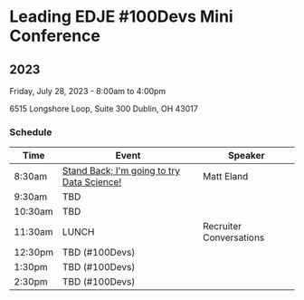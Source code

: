 # Leading EDJE #100Devs Mini Conference

## 2023

Friday, July 28, 2023 - 8:00am to 4:00pm

6515 Longshore Loop, Suite 300
Dublin, OH 43017

### Schedule

| Time | Event | Speaker |
|------|-------|---------|
| 8:30am | [Stand Back; I'm going to try Data Science!](https://sessionize.com/s/matt-eland/stand-back-im-going-to-try-data-science/44728) | Matt Eland |
| 9:30am | TBD | |
| 10:30am | TBD | |
| 11:30am | LUNCH | Recruiter Conversations |
| 12:30pm | TBD (#100Devs) | |
| 1:30pm | TBD (#100Devs) | |
| 2:30pm | TBD (#100Devs) | |
